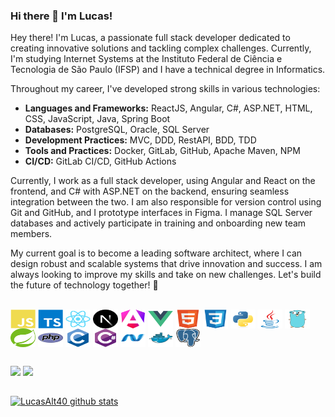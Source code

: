 ### Hi there 👋 I'm Lucas!

Hey there! I'm Lucas, a passionate full stack developer dedicated to creating innovative solutions and tackling complex challenges. Currently, I'm studying Internet Systems at the Instituto Federal de Ciência e Tecnologia de São Paulo (IFSP) and I have a technical degree in Informatics.

Throughout my career, I've developed strong skills in various technologies:

- **Languages and Frameworks:** ReactJS, Angular, C#, ASP.NET, HTML, CSS, JavaScript, Java, Spring Boot
- **Databases:** PostgreSQL, Oracle, SQL Server
- **Development Practices:** MVC, DDD, RestAPI, BDD, TDD
- **Tools and Practices:** Docker, GitLab, GitHub, Apache Maven, NPM
- **CI/CD:** GitLab CI/CD, GitHub Actions

Currently, I work as a full stack developer, using Angular and React on the frontend, and C# with ASP.NET on the backend, ensuring seamless integration between the two. I am also responsible for version control using Git and GitHub, and I prototype interfaces in Figma. I manage SQL Server databases and actively participate in training and onboarding new team members.

My current goal is to become a leading software architect, where I can design robust and scalable systems that drive innovation and success. I am always looking to improve my skills and take on new challenges. Let's build the future of technology together! 🚀
  
<div style="display: inline_block"><br>
  <img align="center" alt="Lucas-Js" height="30" width="40" src="https://raw.githubusercontent.com/devicons/devicon/master/icons/javascript/javascript-plain.svg">
  <img align="center" alt="Lucas-Ts" height="30" width="40" src="https://raw.githubusercontent.com/devicons/devicon/master/icons/typescript/typescript-plain.svg">
  <img align="center" alt="Lucas-React" height="30" width="40" src="https://raw.githubusercontent.com/devicons/devicon/master/icons/react/react-original.svg">
  <img align="center" alt="Lucas-React" height="30" width="40" src="https://raw.githubusercontent.com/devicons/devicon/master/icons/nextjs/nextjs-original.svg">
  <img align="center" alt="Lucas-Angular" height="30" width="40" src="https://raw.githubusercontent.com/devicons/devicon/master/icons/angular/angular-original.svg">
  <img align="center" alt="Lucas-VueJS" height="30" width="40" src="https://raw.githubusercontent.com/devicons/devicon/master/icons/vuejs/vuejs-original.svg">
  <img align="center" alt="Lucas-HTML" height="30" width="40" src="https://raw.githubusercontent.com/devicons/devicon/master/icons/html5/html5-original.svg">
  <img align="center" alt="Lucas-CSS" height="30" width="40" src="https://raw.githubusercontent.com/devicons/devicon/master/icons/css3/css3-original.svg">
  <img align="center" alt="Lucas-Python" height="30" width="40" src="https://raw.githubusercontent.com/devicons/devicon/master/icons/python/python-original.svg">
  <img align="center" alt="Lucas-Java" height="30" width="40" src="https://raw.githubusercontent.com/devicons/devicon/master/icons/java/java-original.svg">
  <img align="center" alt="Lucas-GO" height="30" width="40" src="https://raw.githubusercontent.com/devicons/devicon/master/icons/go/go-original.svg">
  <img align="center" alt="Lucas-Java" height="30" width="40" src="https://raw.githubusercontent.com/devicons/devicon/master/icons/spring/spring-original.svg">
  <img align="center" alt="Lucas-PHP" height="30" width="40" src="https://raw.githubusercontent.com/devicons/devicon/master/icons/php/php-original.svg">
  <img align="center" alt="Lucas-C" height="30" width="40" src="https://raw.githubusercontent.com/devicons/devicon/master/icons/c/c-original.svg">
  <img align="center" alt="Lucas-Csharp" height="30" width="40" src="https://raw.githubusercontent.com/devicons/devicon/master/icons/csharp/csharp-original.svg">
  <img align="center" alt="Lucas-Csharp" height="30" width="40" src="https://raw.githubusercontent.com/devicons/devicon/master/icons/dot-net/dot-net-original.svg">
  <img align="center" alt="Lucas-docker" height="30" width="40" src="https://raw.githubusercontent.com/devicons/devicon/master/icons/docker/docker-original.svg">
  <img align="center" alt="Lucas-Postgres" height="30" width="40" src="https://raw.githubusercontent.com/devicons/devicon/master/icons/postgresql/postgresql-original.svg">
</div>

##
 
<div>
  <a href ="mailto:lucas.alt40@gmail.com"><img src="https://img.shields.io/badge/-Gmail-%23333?style=for-the-badge&logo=gmail&logoColor=white" target="_blank"></a>
  <a href="https://www.linkedin.com/in/lucasalt40/" target="_blank"><img src="https://img.shields.io/badge/-LinkedIn-%230077B5?style=for-the-badge&logo=linkedin&logoColor=white" target="_blank"></a> 
  
##
  
[![LucasAlt40 github stats](https://github-readme-stats.vercel.app/api?username=LucasAlt40&theme=dark&show_icons=true&count_private=true)](https://github.com/LucasAlt40)



